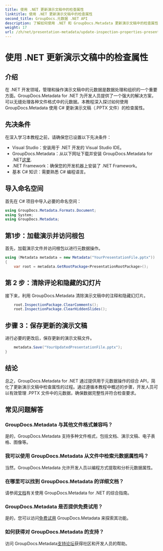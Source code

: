 ```yaml
---
title: 使用 .NET 更新演示文稿中的检查属性
linktitle: 使用 .NET 更新演示文稿中的检查属性
second_title: GroupDocs.元数据 .NET API
description: 了解如何使用 .NET 和 GroupDocs.Metadata 更新演示文稿中的检查属性。轻松、高效地操作 .PPTX 文件的元数据。
weight: 17
url: /zh/net/presentation-metadata/update-inspection-properties-presentations/
---
```


# 使用 .NET 更新演示文稿中的检查属性

## 介绍
在 .NET 开发领域，管理和操作演示文稿中的元数据是数据处理和组织的一个重要方面。GroupDocs.Metadata for .NET 为开发人员提供了一个强大的解决方案，可以无缝处理各种文件格式中的元数据。本教程深入探讨如何使用 GroupDocs.Metadata 使用 C# 更新演示文稿（.PPTX 文件）的检查属性。
## 先决条件
在深入学习本教程之前，请确保您已设置以下先决条件：
- Visual Studio：安装用于 .NET 开发的 Visual Studio IDE。
-  GroupDocs.Metadata：从以下网址下载并安装 GroupDocs.Metadata for .NET[这里](https://releases.groupdocs.com/metadata/net/).
- .NET Framework：确保您的开发机器上安装了 .NET Framework。
- 基本 C# 知识：需要熟悉 C# 编程语言。

## 导入命名空间
首先在 C# 项目中导入必要的命名空间：
```csharp
using GroupDocs.Metadata.Formats.Document;
using System;
using GroupDocs.Metadata;
```
## 第1步：加载演示并访问根包
首先，加载演示文件并访问根包以进行元数据操作。

```csharp
using (Metadata metadata = new Metadata("YourPresentationFile.pptx"))
{
    var root = metadata.GetRootPackage<PresentationRootPackage>();
```
## 第 2 步：清除评论和隐藏的幻灯片
接下来，利用 GroupDocs.Metadata 清除演示文稿中的注释和隐藏幻灯片。

```csharp
    root.InspectionPackage.ClearComments();
    root.InspectionPackage.ClearHiddenSlides();
```
## 步骤 3：保存更新的演示文稿
进行必要的更改后，保存更新的演示文稿文件。

```csharp
    metadata.Save("YourUpdatedPresentationFile.pptx");
}
```

## 结论
总之，GroupDocs.Metadata for .NET 通过提供用于元数据操作的综合 API，简化了更新演示文稿中检查属性的过程。通过遵循本教程中概述的步骤，开发人员可以有效管理 .PPTX 文件中的元数据，确保数据完整性并符合检查要求。

## 常见问题解答
### GroupDocs.Metadata 与其他文件格式兼容吗？
是的，GroupDocs.Metadata 支持多种文件格式，包括文档、演示文稿、电子表格、图像等。
### 我可以使用 GroupDocs.Metadata 从文件中检索元数据属性吗？
当然，GroupDocs.Metadata 允许开发人员以编程方式提取和分析元数据属性。
### 在哪里可以找到 GroupDocs.Metadata 的详细文档？
请参阅[文档](https://tutorials.groupdocs.com/metadata/net/)有关使用 GroupDocs.Metadata for .NET 的综合指南。
### GroupDocs.Metadata 是否提供免费试用？
是的，您可以访问[免费试用](https://releases.groupdocs.com/) GroupDocs.Metadata 来探索其功能。
### 如何获得对 GroupDocs.Metadata 的支持？
访问 GroupDocs.Metadata[支持论坛](https://forum.groupdocs.com/c/metadata/14)获得社区和开发人员的帮助。